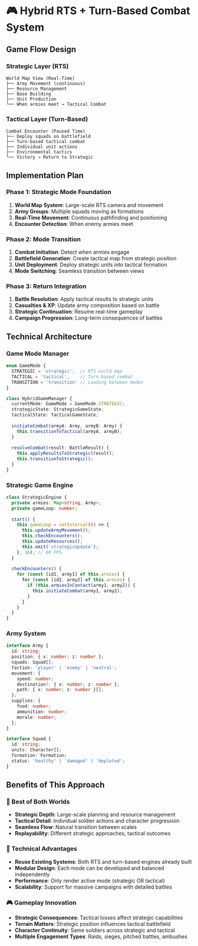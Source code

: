 # 🎮 Hybrid RTS + Turn-Based Combat System

## Game Flow Design

### Strategic Layer (RTS)
```
World Map View (Real-Time)
├── Army Movement (continuous)
├── Resource Management
├── Base Building  
├── Unit Production
└── When armies meet → Tactical Combat
```

### Tactical Layer (Turn-Based)
```
Combat Encounter (Paused Time)
├── Deploy squads on battlefield
├── Turn-based tactical combat
├── Individual unit actions
├── Environmental tactics
└── Victory → Return to Strategic
```

## Implementation Plan

### Phase 1: Strategic Mode Foundation
1. **World Map System**: Large-scale RTS camera and movement
2. **Army Groups**: Multiple squads moving as formations
3. **Real-Time Movement**: Continuous pathfinding and positioning
4. **Encounter Detection**: When enemy armies meet

### Phase 2: Mode Transition
1. **Combat Initiation**: Detect when armies engage
2. **Battlefield Generation**: Create tactical map from strategic position
3. **Unit Deployment**: Deploy strategic units into tactical formation
4. **Mode Switching**: Seamless transition between views

### Phase 3: Return Integration
1. **Battle Resolution**: Apply tactical results to strategic units
2. **Casualties & XP**: Update army composition based on battle
3. **Strategic Continuation**: Resume real-time gameplay
4. **Campaign Progression**: Long-term consequences of battles

## Technical Architecture

### Game Mode Manager
```typescript
enum GameMode {
  STRATEGIC = 'strategic',  // RTS world map
  TACTICAL = 'tactical',    // Turn-based combat
  TRANSITION = 'transition' // Loading between modes
}

class HybridGameManager {
  currentMode: GameMode = GameMode.STRATEGIC;
  strategicState: StrategicGameState;
  tacticalState: TacticalGameState;
  
  initiateCombat(armyA: Army, armyB: Army) {
    this.transitionToTactical(armyA, armyB);
  }
  
  resolveCombat(result: BattleResult) {
    this.applyResultsToStrategic(result);
    this.transitionToStrategic();
  }
}
```

### Strategic Game Engine
```typescript
class StrategicEngine {
  private armies: Map<string, Army>;
  private gameLoop: number;
  
  start() {
    this.gameLoop = setInterval(() => {
      this.updateArmyMovement();
      this.checkEncounters();
      this.updateResources();
      this.emit('strategicUpdate');
    }, 16); // 60 FPS
  }
  
  checkEncounters() {
    for (const [id1, army1] of this.armies) {
      for (const [id2, army2] of this.armies) {
        if (this.armiesInContact(army1, army2)) {
          this.initiateCombat(army1, army2);
        }
      }
    }
  }
}
```

### Army System
```typescript
interface Army {
  id: string;
  position: { x: number; z: number };
  squads: Squad[];
  faction: 'player' | 'enemy' | 'neutral';
  movement: {
    speed: number;
    destination?: { x: number; z: number };
    path: { x: number; z: number }[];
  };
  supplies: {
    food: number;
    ammunition: number;
    morale: number;
  };
}

interface Squad {
  id: string;
  units: Character[];
  formation: Formation;
  status: 'healthy' | 'damaged' | 'depleted';
}
```

## Benefits of This Approach

### 🎯 Best of Both Worlds
- **Strategic Depth**: Large-scale planning and resource management
- **Tactical Detail**: Individual soldier actions and character progression
- **Seamless Flow**: Natural transition between scales
- **Replayability**: Different strategic approaches, tactical outcomes

### 🔧 Technical Advantages
- **Reuse Existing Systems**: Both RTS and turn-based engines already built
- **Modular Design**: Each mode can be developed and balanced independently
- **Performance**: Only render active mode (strategic OR tactical)
- **Scalability**: Support for massive campaigns with detailed battles

### 🎮 Gameplay Innovation
- **Strategic Consequences**: Tactical losses affect strategic capabilities
- **Terrain Matters**: Strategic position influences tactical battlefield
- **Character Continuity**: Same soldiers across strategic and tactical
- **Multiple Engagement Types**: Raids, sieges, pitched battles, ambushes
